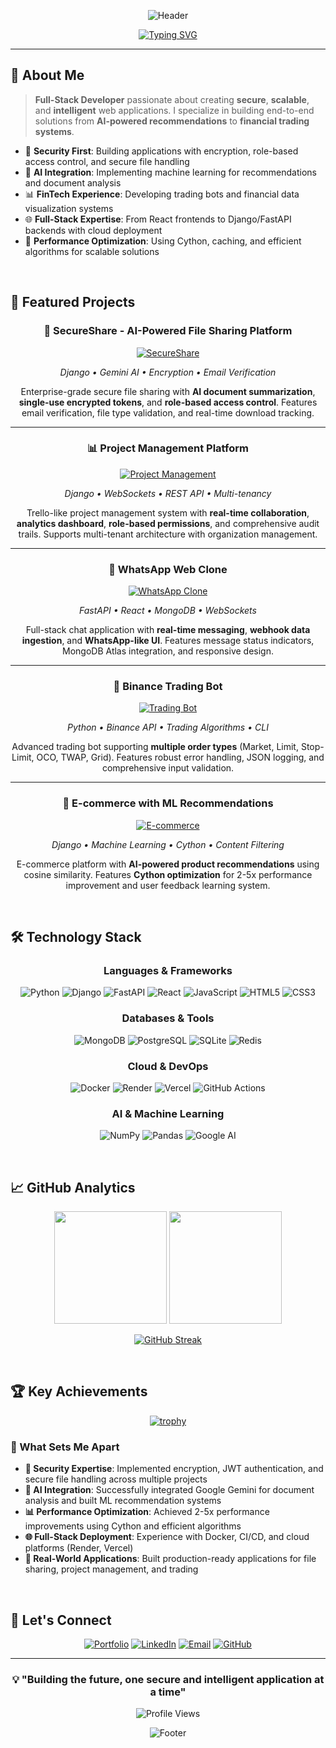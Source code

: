 <div align="center">

![Header](https://capsule-render.vercel.app/api?type=waving&color=gradient&customColorList=0,2,2,5,30&height=300&section=header&text=Lakshay%20Dahiya&fontSize=90&fontAlignY=38&animation=fadeIn&fontColor=fff&desc=Full-Stack%20Developer%20%7C%20AI%20Enthusiast%20%7C%20Security%20Focused&descAlignY=51&descAlign=50)

</div>

<div align="center">
  
[![Typing SVG](https://readme-typing-svg.herokuapp.com?font=Fira+Code&size=18&pause=1000&color=3B82F6&center=true&vCenter=true&width=500&lines=Full-Stack+Developer;AI+%26+Security+Expert;Building+Scalable+Solutions;Python+%7C+Django+%7C+React)](https://git.io/typing-svg)

</div>

---

## 🚀 About Me

> **Full-Stack Developer** passionate about creating **secure**, **scalable**, and **intelligent** web applications. I specialize in building end-to-end solutions from **AI-powered recommendations** to **financial trading systems**.

- 🔐 **Security First**: Building applications with encryption, role-based access control, and secure file handling
- 🤖 **AI Integration**: Implementing machine learning for recommendations and document analysis
- 📊 **FinTech Experience**: Developing trading bots and financial data visualization systems
- 🌐 **Full-Stack Expertise**: From React frontends to Django/FastAPI backends with cloud deployment
- 🚀 **Performance Optimization**: Using Cython, caching, and efficient algorithms for scalable solutions

<br>

## 💼 Featured Projects

<div align="center">

### 🔐 SecureShare - AI-Powered File Sharing Platform
[![SecureShare](https://img.shields.io/badge/SecureShare-Live%20Demo-brightgreen?style=for-the-badge&logo=django)](https://secureshare-2cc7.onrender.com/)

*Django • Gemini AI • Encryption • Email Verification*

Enterprise-grade secure file sharing with **AI document summarization**, **single-use encrypted tokens**, and **role-based access control**. Features email verification, file type validation, and real-time download tracking.

---

### 📊 Project Management Platform
[![Project Management](https://img.shields.io/badge/Project%20Management-Enterprise%20Ready-blue?style=for-the-badge&logo=django)](https://github.com/lakshaydahiya67/projectmanagement)

*Django • WebSockets • REST API • Multi-tenancy*

Trello-like project management system with **real-time collaboration**, **analytics dashboard**, **role-based permissions**, and comprehensive audit trails. Supports multi-tenant architecture with organization management.

---

### 📱 WhatsApp Web Clone
[![WhatsApp Clone](https://img.shields.io/badge/WhatsApp%20Clone-Live%20App-25D366?style=for-the-badge&logo=whatsapp)](https://whats-app-web-umber.vercel.app)

*FastAPI • React • MongoDB • WebSockets*

Full-stack chat application with **real-time messaging**, **webhook data ingestion**, and **WhatsApp-like UI**. Features message status indicators, MongoDB Atlas integration, and responsive design.

---

### 🤖 Binance Trading Bot
[![Trading Bot](https://img.shields.io/badge/Trading%20Bot-Python%20CLI-gold?style=for-the-badge&logo=bitcoin)](https://github.com/lakshaydahiya67/Binance-Futures-Orders-Bot)

*Python • Binance API • Trading Algorithms • CLI*

Advanced trading bot supporting **multiple order types** (Market, Limit, Stop-Limit, OCO, TWAP, Grid). Features robust error handling, JSON logging, and comprehensive input validation.

---

### 🛒 E-commerce with ML Recommendations
[![E-commerce](https://img.shields.io/badge/E--commerce-ML%20Powered-purple?style=for-the-badge&logo=shopify)](https://github.com/lakshaydahiya67/ecommerce_project)

*Django • Machine Learning • Cython • Content Filtering*

E-commerce platform with **AI-powered product recommendations** using cosine similarity. Features **Cython optimization** for 2-5x performance improvement and user feedback learning system.

</div>

<br>

## 🛠️ Technology Stack

<div align="center">

### Languages & Frameworks
![Python](https://img.shields.io/badge/Python-3776AB?style=for-the-badge&logo=python&logoColor=white)
![Django](https://img.shields.io/badge/Django-092E20?style=for-the-badge&logo=django&logoColor=white)
![FastAPI](https://img.shields.io/badge/FastAPI-005571?style=for-the-badge&logo=fastapi)
![React](https://img.shields.io/badge/React-20232A?style=for-the-badge&logo=react&logoColor=61DAFB)
![JavaScript](https://img.shields.io/badge/JavaScript-F7DF1E?style=for-the-badge&logo=javascript&logoColor=black)
![HTML5](https://img.shields.io/badge/HTML5-E34F26?style=for-the-badge&logo=html5&logoColor=white)
![CSS3](https://img.shields.io/badge/CSS3-1572B6?style=for-the-badge&logo=css3&logoColor=white)

### Databases & Tools
![MongoDB](https://img.shields.io/badge/MongoDB-4EA94B?style=for-the-badge&logo=mongodb&logoColor=white)
![PostgreSQL](https://img.shields.io/badge/PostgreSQL-316192?style=for-the-badge&logo=postgresql&logoColor=white)
![SQLite](https://img.shields.io/badge/SQLite-07405E?style=for-the-badge&logo=sqlite&logoColor=white)
![Redis](https://img.shields.io/badge/Redis-DC382D?style=for-the-badge&logo=redis&logoColor=white)

### Cloud & DevOps
![Docker](https://img.shields.io/badge/Docker-2496ED?style=for-the-badge&logo=docker&logoColor=white)
![Render](https://img.shields.io/badge/Render-46E3B7?style=for-the-badge&logo=render&logoColor=white)
![Vercel](https://img.shields.io/badge/Vercel-000000?style=for-the-badge&logo=vercel&logoColor=white)
![GitHub Actions](https://img.shields.io/badge/GitHub_Actions-2088FF?style=for-the-badge&logo=github-actions&logoColor=white)

### AI & Machine Learning
![NumPy](https://img.shields.io/badge/numpy-%23013243.svg?style=for-the-badge&logo=numpy&logoColor=white)
![Pandas](https://img.shields.io/badge/pandas-%23150458.svg?style=for-the-badge&logo=pandas&logoColor=white)
![Google AI](https://img.shields.io/badge/Google%20Gemini-4285F4?style=for-the-badge&logo=google&logoColor=white)

</div>

<br>

## 📈 GitHub Analytics

<div align="center">
  
<img height="180em" src="https://github-readme-stats.vercel.app/api?username=lakshaydahiya67&show_icons=true&theme=tokyonight&include_all_commits=true&count_private=true"/>
<img height="180em" src="https://github-readme-stats.vercel.app/api/top-langs/?username=lakshaydahiya67&layout=compact&langs_count=7&theme=tokyonight"/>

</div>

<div align="center">

[![GitHub Streak](https://streak-stats.demolab.com/?user=lakshaydahiya67&theme=tokyonight)](https://git.io/streak-stats)

</div>

<br>

## 🏆 Key Achievements

<div align="center">

[![trophy](https://github-profile-trophy.vercel.app/?username=lakshaydahiya67&theme=tokyonight&no-frame=false&no-bg=true&margin-w=4)](https://github.com/ryo-ma/github-profile-trophy)

</div>

### 🎯 What Sets Me Apart

- **🔐 Security Expertise**: Implemented encryption, JWT authentication, and secure file handling across multiple projects
- **🤖 AI Integration**: Successfully integrated Google Gemini for document analysis and built ML recommendation systems
- **📊 Performance Optimization**: Achieved 2-5x performance improvements using Cython and efficient algorithms
- **🌐 Full-Stack Deployment**: Experience with Docker, CI/CD, and cloud platforms (Render, Vercel)
- **💼 Real-World Applications**: Built production-ready applications for file sharing, project management, and trading

<br>

## 🤝 Let's Connect

<div align="center">

[![Portfolio](https://img.shields.io/badge/Portfolio-FF5722?style=for-the-badge&logo=todoist&logoColor=white)](https://portfolio-eta-ivory-dsklj1qc6q.vercel.app)
[![LinkedIn](https://img.shields.io/badge/LinkedIn-0077B5?style=for-the-badge&logo=linkedin&logoColor=white)](https://linkedin.com/in/lakshaydahiya67)
[![Email](https://img.shields.io/badge/Email-D14836?style=for-the-badge&logo=gmail&logoColor=white)](mailto:lakshaydahiya67@gmail.com)
[![GitHub](https://img.shields.io/badge/GitHub-100000?style=for-the-badge&logo=github&logoColor=white)](https://github.com/lakshaydahiya67)

</div>

---

<div align="center">

### 💡 "Building the future, one secure and intelligent application at a time"

![Profile Views](https://komarev.com/ghpvc/?username=lakshaydahiya67&color=blueviolet&style=for-the-badge)

</div>

<div align="center">

![Footer](https://capsule-render.vercel.app/api?type=waving&color=gradient&customColorList=0,2,2,5,30&height=120&section=footer)

</div>

